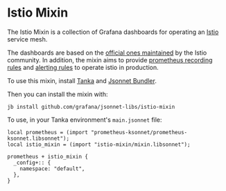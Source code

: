 # Istio Mixin

The Istio Mixin is a collection of Grafana dashboards for operating an [Istio](https://istio.io/) service mesh.

The dashboards are based on the [official ones maintained](https://istio.io/latest/docs/tasks/observability/metrics/using-istio-dashboard/) by the Istio community. In addition, the mixin aims to provide [prometheus recording rules](https://prometheus.io/docs/prometheus/latest/configuration/recording_rules/) and [alerting rules](https://prometheus.io/docs/prometheus/latest/configuration/alerting_rules/) to operate istio in production.

To use this mixin, install [Tanka](https://tanka.dev/) and [Jsonnet Bundler](https://tanka.dev/install#jsonnet-bundler).

Then you can install the mixin with:

```
jb install github.com/grafana/jsonnet-libs/istio-mixin
```

To use, in your Tanka environment's `main.jsonnet` file:

```jsonnet
local prometheus = (import "prometheus-ksonnet/prometheus-ksonnet.libsonnet");
local istio_mixin = (import "istio-mixin/mixin.libsonnet");

prometheus + istio_mixin {
  _config+:: {
    namespace: "default",
  },
}
```
